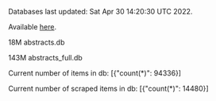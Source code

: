 Databases last updated: Sat Apr 30 14:20:30 UTC 2022. 

Available [here](https://github.com/cbeauhilton/ash-db/releases).


18M	abstracts.db

143M	abstracts_full.db

Current number of items in db:
[{"count(*)": 94336}]

Current number of scraped items in db:
[{"count(*)": 14480}]
